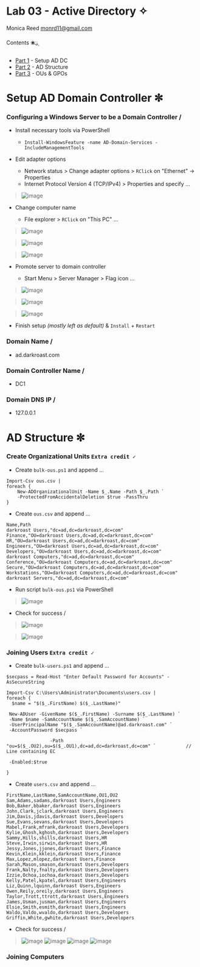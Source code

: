 # Lab 03 - Active Directory ✧
Monica Reed monrd11@gmail.com

Contents ❀ུ۪
- [Part 1](https://github.com/WSU-kduncan/ceg2410-projects-monreed/blob/main/Lab03/README.md#setup-ad-domain-controller-) - Setup AD DC
- [Part 2](https://github.com/WSU-kduncan/ceg2410-projects-monreed/blob/main/Lab03/README.md#ad-structure-) - AD Structure
- [Part 3]() - OUs & GPOs

# Setup AD Domain Controller ✼
### Configuring a Windows Server to be a Domain Controller /
- Install necessary tools via PowerShell

  - `Install-WindowsFeature -name AD-Domain-Services -IncludeManagementTools`

- Edit adapter options

  - Network status > Change adapter options > `RClick` on "Ethernet" -> Properties
  - Internet Protocol Version 4 (TCP/IPv4) > Properties and specify ...

 >![image](https://user-images.githubusercontent.com/97551273/230247893-36853486-1067-4f60-b7e2-d6b99e1c1242.png)

- Change computer name

  - File explorer > `RClick` on "This PC" ...
> ![image](https://user-images.githubusercontent.com/97551273/230482533-8fec9af4-0983-4d3a-80fb-179fedb53271.png)

> ![image](https://user-images.githubusercontent.com/97551273/230482936-6bb0d6a3-1905-4cc3-9fa9-bedb1f0c149d.png)

> ![image](https://user-images.githubusercontent.com/97551273/230483390-1d6609b4-e1c9-4be8-8109-80ed3518c0c3.png)

- Promote server to domain controller

  - Start Menu > Server Manager > Flag icon ...
> ![image](https://user-images.githubusercontent.com/97551273/230512551-3ffffebb-c5ce-454c-8a14-67a3192d881c.png)

> ![image](https://user-images.githubusercontent.com/97551273/230512725-2ce482f6-a709-4994-8b33-470d24c3e0d3.png)

> ![image](https://user-images.githubusercontent.com/97551273/230512755-17482674-8a73-4f3c-9f75-db3dbf80d220.png)

- Finish setup *(mostly left as default)* & `Install` + `Restart`

### Domain Name /
- ad.darkroast.com
### Domain Controller Name /
- DC1
### Domain DNS IP /
- 127.0.0.1

# AD Structure ✼
### Create Organizational Units `Extra credit ✓`
- Create `bulk-ous.ps1` and append ...
```
Import-Csv ous.csv |
foreach {
    New-ADOrganizationalUnit -Name $_.Name -Path $_.Path `
    -ProtectedFromAccidentalDeletion $true -PassThru
}
```
- Create `ous.csv` and append ...
```
Name,Path
darkroast Users,"dc=ad,dc=darkroast,dc=com"
Finance,"OU=darkroast Users,dc=ad,dc=darkroast,dc=com"
HR,"OU=darkroast Users,dc=ad,dc=darkroast,dc=com"
Engineers,"OU=darkroast Users,dc=ad,dc=darkroast,dc=com"
Developers,"OU=darkroast Users,dc=ad,dc=darkroast,dc=com"
darkroast Computers,"dc=ad,dc=darkroast,dc=com"
Conference,"OU=darkroast Computers,dc=ad,dc=darkroast,dc=com"
Secure,"OU=darkroast Computers,dc=ad,dc=darkroast,dc=com"
Workstations,"OU=darkroast Computers,dc=ad,dc=darkroast,dc=com"
darkroast Servers,"dc=ad,dc=darkroast,dc=com"
```
- Run script `bulk-ous.ps1` via PowerShell

> ![image](https://user-images.githubusercontent.com/97551273/230520576-3be2c7b8-5a76-475b-a095-dda8d6f9d68e.png)

- Check for success /
> ![image](https://user-images.githubusercontent.com/97551273/230520782-f783289e-9338-4de5-9314-933ba69f5f92.png)

> ![image](https://user-images.githubusercontent.com/97551273/230520971-e66cdee7-5e51-4af8-9d93-a0d243ea4664.png)

### Joining Users `Extra credit ✓`
- Create `bulk-users.ps1` and append ...
```
$secpass = Read-Host "Enter Default Password for Accounts" -AsSecureString

Import-Csv C:\Users\Administrator\Documents\users.csv |
foreach {
  $name = "$($_.FirstName) $($_.LastName)"

 New-ADUser -GivenName $($_.FirstName) -Surname $($_.LastName) `
 -Name $name -SamAccountName $($_.SamAccountName) `
 -UserPrincipalName "$($_.SamAccountName)@ad.darkroast.com" `
 -AccountPassword $secpass `

                -Path "ou=$($_.OU2),ou=$($_.OU1),dc=ad,dc=darkroast,dc=com" `           // Line containing EC

 -Enabled:$true

}
```
- Create `users.csv` and append ...
```
FirstName,LastName,SamAccountName,OU1,OU2
Sam,Adams,sadams,darkroast Users,Engineers
Bob,Baker,bbaker,darkroast Users,Engineers
John,Clark,jclark,darkroast Users,Engineers
Jim,Davis,jdavis,darkroast Users,Developers
Sue,Evans,sevans,darkroast Users,Developers
Mabel,Frank,mfrank,darkroast Users,Developers
Kylie,Ghosh,kghosh,darkroast Users,Developers
Sammy,Hills,shills,darkroast Users,HR
Steve,Irwin,sirwin,darkroast Users,HR
Jessy,Jones,jjones,darkroast Users,Finance
Kevin,Klein,kklein,darkroast Users,Finance
Max,Lopez,mlopez,darkroast Users,Finance
Sarah,Mason,smason,darkroast Users,Developers
Frank,Nalty,fnalty,darkroast Users,Developers
Izzie,Ochoa,iochoa,darkroast Users,Developers
Kelly,Patel,kpatel,darkroast Users,Engineers
Liz,Quinn,lquinn,darkroast Users,Engineers
Owen,Reily,oreily,darkroast Users,Engineers
Taylor,Trott,ttrott,darkroast Users,Engineers
James,Usman,jusman,darkroast Users,Engineers
Elsie,Smith,esmith,darkroast Users,Engineers
Waldo,Valdo,wvaldo,darkroast Users,Developers
Griffin,White,gwhite,darkroast Users,Developers
```
- Check for success /

> ![image](https://user-images.githubusercontent.com/97551273/230656616-60b352bd-e83f-4844-a485-5dfcb4eba61b.png) ![image](https://user-images.githubusercontent.com/97551273/230656381-8038bcd9-3abc-4a86-a08b-b37bdbb8e50e.png) ![image](https://user-images.githubusercontent.com/97551273/230656424-9c9f5926-ded5-46c0-96a1-d898c7caab5c.png) ![image](https://user-images.githubusercontent.com/97551273/230656718-0b3c1afe-6a8d-4f05-9b8c-50bfa623c999.png)

### Joining Computers
